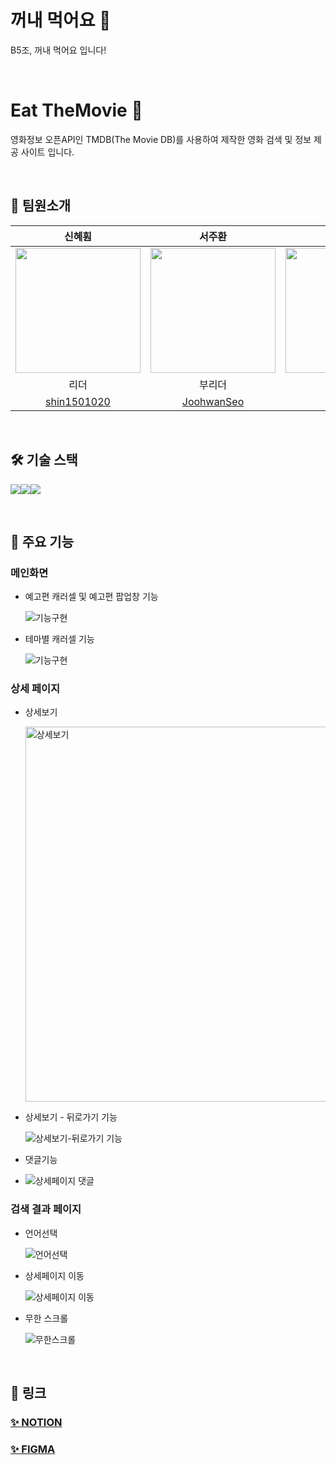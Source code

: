 # 꺼내 먹어요 🍎
B5조, 꺼내 먹어요 입니다!

<br />

# Eat TheMovie 🎥
영화정보 오픈API인 TMDB(The Movie DB)를 사용하여 제작한 영화 검색 및 정보 제공 사이트 입니다.

<br />

## 👥 팀원소개

| 신혜훤 | 서주환 | 염경원 | 김형빈 | 신자영 |
| :---: | :---: | :---: | :---: | :---: |
| <img src="https://avatars.githubusercontent.com/shin1501020" width="200"> | <img src="https://avatars.githubusercontent.com/JoohwanSeo" width="200"> | <img src="https://avatars.githubusercontent.com/YCDM03" width="200"> | <img src="https://avatars.githubusercontent.com/hb9901" width="200"> | <img src="https://avatars.githubusercontent.com/tpring" width="200"> |
| 리더 | 부리더 | 팀원 | 팀원 | 팀원 |
| [shin1501020](https://github.com/shin1501020) | [JoohwanSeo](https://github.com/JoohwanSeo) | [YCDM03](https://github.com/YCDM03) | [hb9901](https://github.com/hb9901)|  [tpring](https://github.com/tpring) |    



<br />

## 🛠️ 기술 스택
<img src="https://img.shields.io/badge/HTML5-E34F26?style=for-the-badge&logo=HTML5&logoColor=white"><img src="https://img.shields.io/badge/CSS3-1572B6?style=for-the-badge&logo=CSS3&logoColor=white"><img src="https://img.shields.io/badge/Javascript-F7DF1E?style=for-the-badge&logo=Javascript&logoColor=white">

<br />

## 📝 주요 기능

### 메인화면
 
* 예고편 캐러셀 및 예고편 팝업창 기능

  ![기능구현](https://github.com/B05-group-project/EatTheMovie/assets/104831702/cd06b01f-c83b-457d-8894-68e869cf1edb)

* 테마별 캐러셀 기능
  
  ![기능구현](https://github.com/B05-group-project/EatTheMovie/assets/144031936/01d20618-c0bd-49b2-9566-45d065e8833b)

### 상세 페이지

* 상세보기

  <img width="600" alt="상세보기" src="https://github.com/B05-group-project/EatTheMovie/assets/72782380/7627618e-a72f-4ecd-8ff1-a719a2b5b3e7">

* 상세보기 - 뒤로가기 기능

  ![상세보기-뒤로가기 기능](https://github.com/B05-group-project/EatTheMovie/assets/72782380/f1fa52de-b9b2-4111-9272-b464a5a3a941)

* 댓글기능
* 
  ![상세페이지 댓글](https://github.com/B05-group-project/EatTheMovie/assets/164147591/a798776d-228a-4954-a704-b6f96a855b0a)

### 검색 결과 페이지

* 언어선택
  
  ![언어선택](https://github.com/B05-group-project/EatTheMovie/assets/50387658/c941814e-2056-4c34-950e-bf6ed6a67a46)

* 상세페이지 이동

  ![상세페이지 이동](https://github.com/B05-group-project/EatTheMovie/assets/50387658/f8046891-9d1f-46ca-909c-ea1b88fc04ab)

* 무한 스크롤
  
  ![무한스크롤](https://github.com/B05-group-project/EatTheMovie/assets/50387658/2cfd80cd-0131-4207-98ab-d3d216e6dbc5)

<br />

## 🔗 링크
### [✨ NOTION](https://teamsparta.notion.site/B-05-1cddea8d779149269e215f7d715abe46)
### [✨ FIGMA](https://www.figma.com/file/hYZbrWyf0l9aXULKD0AJIx?embed_host=notion&kind=file&mode=design&node-id=0-1&t=ri8AzOkHKC5KwFMk-0&type=design&viewer=1)

<br />
